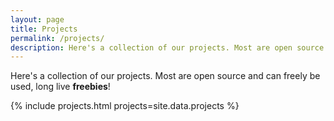 ```yaml
---
layout: page
title: Projects
permalink: /projects/
description: Here's a collection of our projects. Most are open source and can freely be used, long live freebies!
---
```


Here's a collection of our projects. Most are open source and can freely be used, long live **freebies**!

{% include projects.html projects=site.data.projects %}
